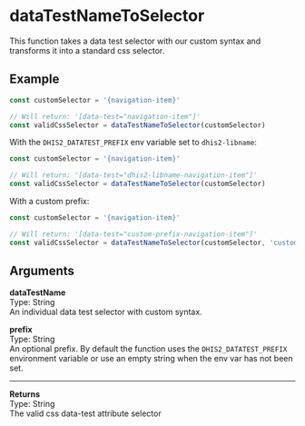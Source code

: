 # dataTestNameToSelector

This function takes a data test selector with our custom syntax and transforms
it into a standard css selector.

## Example

```js
const customSelector = '{navigation-item}'

// Will return: '[data-test="navigation-item"]'
const validCssSelector = dataTestNameToSelector(customSelector)
```

With the `DHIS2_DATATEST_PREFIX` env variable set to `dhis2-libname`:

```js
const customSelector = '{navigation-item}'

// Will return: '[data-test="dhis2-libname-navigation-item"]'
const validCssSelector = dataTestNameToSelector(customSelector)
```

With a custom prefix:

```js
const customSelector = '{navigation-item}'

// Will return: '[data-test="custom-prefix-navigation-item"]'
const validCssSelector = dataTestNameToSelector(customSelector, 'custom-prefix')
```

## Arguments

**dataTestName**<br />
Type: String<br />
An individual data test selector with custom syntax.

**prefix**<br />
Type: String<br />
An optional prefix. By default the function uses the `DHIS2_DATATEST_PREFIX`
environment variable or use an empty string when the env var has not been set.

---

**Returns**<br />
Type: String<br />
The valid css data-test attribute selector
